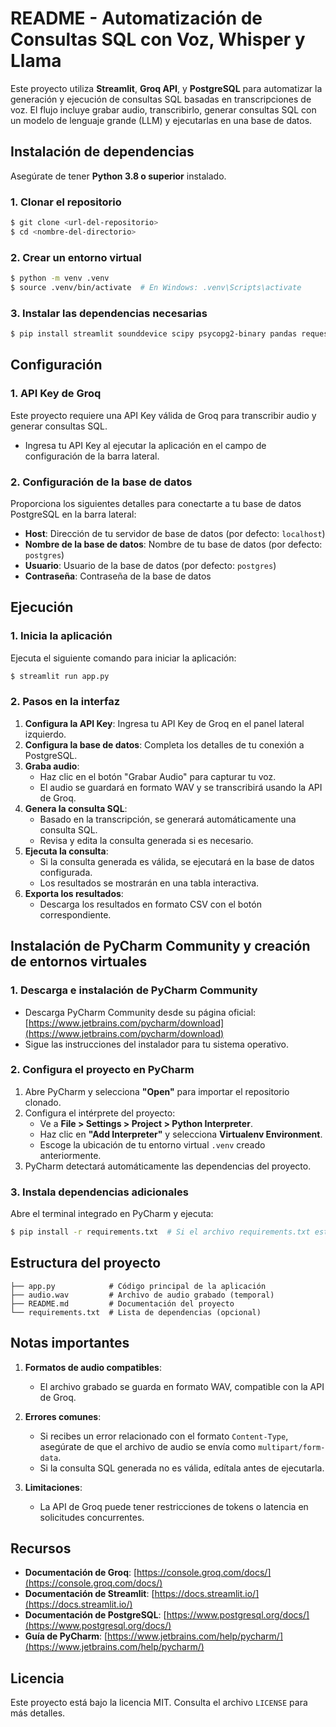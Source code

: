 # README - Automatización de Consultas SQL con Voz, Whisper y Llama

Este proyecto utiliza **Streamlit**, **Groq API**, y **PostgreSQL** para automatizar la generación y ejecución de consultas SQL basadas en transcripciones de voz. El flujo incluye grabar audio, transcribirlo, generar consultas SQL con un modelo de lenguaje grande (LLM) y ejecutarlas en una base de datos.

## Instalación de dependencias

Asegúrate de tener **Python 3.8 o superior** instalado.

### 1. Clonar el repositorio
```bash
$ git clone <url-del-repositorio>
$ cd <nombre-del-directorio>
```

### 2. Crear un entorno virtual
```bash
$ python -m venv .venv
$ source .venv/bin/activate  # En Windows: .venv\Scripts\activate
```

### 3. Instalar las dependencias necesarias
```bash
$ pip install streamlit sounddevice scipy psycopg2-binary pandas requests
```

## Configuración

### 1. API Key de Groq
Este proyecto requiere una API Key válida de Groq para transcribir audio y generar consultas SQL.

- Ingresa tu API Key al ejecutar la aplicación en el campo de configuración de la barra lateral.

### 2. Configuración de la base de datos
Proporciona los siguientes detalles para conectarte a tu base de datos PostgreSQL en la barra lateral:

- **Host**: Dirección de tu servidor de base de datos (por defecto: `localhost`)
- **Nombre de la base de datos**: Nombre de tu base de datos (por defecto: `postgres`)
- **Usuario**: Usuario de la base de datos (por defecto: `postgres`)
- **Contraseña**: Contraseña de la base de datos

## Ejecución

### 1. Inicia la aplicación
Ejecuta el siguiente comando para iniciar la aplicación:
```bash
$ streamlit run app.py
```

### 2. Pasos en la interfaz
1. **Configura la API Key**: Ingresa tu API Key de Groq en el panel lateral izquierdo.
2. **Configura la base de datos**: Completa los detalles de tu conexión a PostgreSQL.
3. **Graba audio**:
    - Haz clic en el botón "Grabar Audio" para capturar tu voz.
    - El audio se guardará en formato WAV y se transcribirá usando la API de Groq.
4. **Genera la consulta SQL**:
    - Basado en la transcripción, se generará automáticamente una consulta SQL.
    - Revisa y edita la consulta generada si es necesario.
5. **Ejecuta la consulta**:
    - Si la consulta generada es válida, se ejecutará en la base de datos configurada.
    - Los resultados se mostrarán en una tabla interactiva.
6. **Exporta los resultados**:
    - Descarga los resultados en formato CSV con el botón correspondiente.

## Instalación de PyCharm Community y creación de entornos virtuales

### 1. Descarga e instalación de PyCharm Community
- Descarga PyCharm Community desde su página oficial: [https://www.jetbrains.com/pycharm/download](https://www.jetbrains.com/pycharm/download)
- Sigue las instrucciones del instalador para tu sistema operativo.

### 2. Configura el proyecto en PyCharm
1. Abre PyCharm y selecciona **"Open"** para importar el repositorio clonado.
2. Configura el intérprete del proyecto:
   - Ve a **File > Settings > Project > Python Interpreter**.
   - Haz clic en **"Add Interpreter"** y selecciona **Virtualenv Environment**.
   - Escoge la ubicación de tu entorno virtual `.venv` creado anteriormente.
3. PyCharm detectará automáticamente las dependencias del proyecto.

### 3. Instala dependencias adicionales
Abre el terminal integrado en PyCharm y ejecuta:
```bash
$ pip install -r requirements.txt  # Si el archivo requirements.txt está disponible
```

## Estructura del proyecto

```
├── app.py            # Código principal de la aplicación
├── audio.wav         # Archivo de audio grabado (temporal)
├── README.md         # Documentación del proyecto
└── requirements.txt  # Lista de dependencias (opcional)
```

## Notas importantes

1. **Formatos de audio compatibles**:
   - El archivo grabado se guarda en formato WAV, compatible con la API de Groq.

2. **Errores comunes**:
   - Si recibes un error relacionado con el formato `Content-Type`, asegúrate de que el archivo de audio se envía como `multipart/form-data`.
   - Si la consulta SQL generada no es válida, edítala antes de ejecutarla.

3. **Limitaciones**:
   - La API de Groq puede tener restricciones de tokens o latencia en solicitudes concurrentes.

## Recursos

- **Documentación de Groq**: [https://console.groq.com/docs/](https://console.groq.com/docs/)
- **Documentación de Streamlit**: [https://docs.streamlit.io/](https://docs.streamlit.io/)
- **Documentación de PostgreSQL**: [https://www.postgresql.org/docs/](https://www.postgresql.org/docs/)
- **Guía de PyCharm**: [https://www.jetbrains.com/help/pycharm/](https://www.jetbrains.com/help/pycharm/)

## Licencia
Este proyecto está bajo la licencia MIT. Consulta el archivo `LICENSE` para más detalles.
